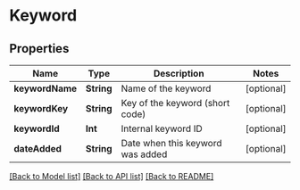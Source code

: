 # Keyword

## Properties
Name | Type | Description | Notes
------------ | ------------- | ------------- | -------------
**keywordName** | **String** | Name of the keyword | [optional] 
**keywordKey** | **String** | Key of the keyword (short code) | [optional] 
**keywordId** | **Int** | Internal keyword ID | [optional] 
**dateAdded** | **String** | Date when this keyword was added | [optional] 

[[Back to Model list]](../README.md#documentation-for-models) [[Back to API list]](../README.md#documentation-for-api-endpoints) [[Back to README]](../README.md)


